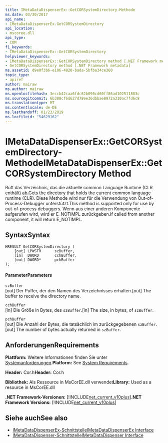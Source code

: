 ```yaml
---
title: IMetaDataDispenserEx::GetCORSystemDirectory-Methode
ms.date: 03/30/2017
api_name:
- IMetaDataDispenserEx.GetCORSystemDirectory
api_location:
- mscoree.dll
api_type:
- COM
f1_keywords:
- IMetaDataDispenserEx::GetCORSystemDirectory
helpviewer_keywords:
- IMetaDataDispenserEx::GetCORSystemDirectory method [.NET Framework metadata]
- GetCORSystemDirectory method [.NET Framework metadata]
ms.assetid: d9e0f3b6-e106-4820-bada-5bfba34ce360
topic_type:
- apiref
author: mairaw
ms.author: mairaw
ms.openlocfilehash: 3eccb42caa6fdc62b090cd60ff86ad102511883c
ms.sourcegitcommit: 6b308cf6d627d78ee36dbbae8972a310ac7fd6c8
ms.translationtype: MT
ms.contentlocale: de-DE
ms.lasthandoff: 01/23/2019
ms.locfileid: "54629162"
---
```

# <a name="imetadatadispenserexgetcorsystemdirectory-method"></a><span data-ttu-id="c1b66-102">IMetaDataDispenserEx::GetCORSystemDirectory-Methode</span><span class="sxs-lookup"><span data-stu-id="c1b66-102">IMetaDataDispenserEx::GetCORSystemDirectory Method</span></span>
<span data-ttu-id="c1b66-103">Ruft das Verzeichnis, das die aktuelle common Language Runtime (CLR enthält) ab.</span><span class="sxs-lookup"><span data-stu-id="c1b66-103">Gets the directory that holds the current common language runtime (CLR).</span></span> <span data-ttu-id="c1b66-104">Diese Methode wird nur für die Verwendung von Out-of-Process-Debugger unterstützt.</span><span class="sxs-lookup"><span data-stu-id="c1b66-104">This method is supported only for use by out-of-process debuggers.</span></span> <span data-ttu-id="c1b66-105">Wenn aus einer anderen Komponente aufgerufen wird, wird er E_NOTIMPL zurückgeben.</span><span class="sxs-lookup"><span data-stu-id="c1b66-105">If called from another component, it will return E_NOTIMPL.</span></span>  
  
## <a name="syntax"></a><span data-ttu-id="c1b66-106">Syntax</span><span class="sxs-lookup"><span data-stu-id="c1b66-106">Syntax</span></span>  
  
```  
HRESULT GetCORSystemDirectory (  
    [out] LPWSTR      szBuffer,   
    [in]  DWORD       cchBuffer,   
    [out] DWORD*      pchBuffer  
);  
```  
  
#### <a name="parameters"></a><span data-ttu-id="c1b66-107">Parameter</span><span class="sxs-lookup"><span data-stu-id="c1b66-107">Parameters</span></span>  
 `szBuffer`  
 <span data-ttu-id="c1b66-108">[out] Der Puffer, der den Namen des Verzeichnisses erhalten.</span><span class="sxs-lookup"><span data-stu-id="c1b66-108">[out] The buffer to receive the directory name.</span></span>  
  
 `cchBuffer`  
 <span data-ttu-id="c1b66-109">[in] Die Größe in Bytes, des `szBuffer`.</span><span class="sxs-lookup"><span data-stu-id="c1b66-109">[in] The size, in bytes, of `szBuffer`.</span></span>  
  
 `pchBuffer`  
 <span data-ttu-id="c1b66-110">[out] Die Anzahl der Bytes, die tatsächlich im zurückgegebenen `szBuffer`.</span><span class="sxs-lookup"><span data-stu-id="c1b66-110">[out] The number of bytes actually returned in `szBuffer`.</span></span>  
  
## <a name="requirements"></a><span data-ttu-id="c1b66-111">Anforderungen</span><span class="sxs-lookup"><span data-stu-id="c1b66-111">Requirements</span></span>  
 <span data-ttu-id="c1b66-112">**Plattform:** Weitere Informationen finden Sie unter [Systemanforderungen](../../../../docs/framework/get-started/system-requirements.md).</span><span class="sxs-lookup"><span data-stu-id="c1b66-112">**Platform:** See [System Requirements](../../../../docs/framework/get-started/system-requirements.md).</span></span>  
  
 <span data-ttu-id="c1b66-113">**Header:** Cor.h</span><span class="sxs-lookup"><span data-stu-id="c1b66-113">**Header:** Cor.h</span></span>  
  
 <span data-ttu-id="c1b66-114">**Bibliothek:** Als Ressource in MsCorEE.dll verwendet</span><span class="sxs-lookup"><span data-stu-id="c1b66-114">**Library:** Used as a resource in MsCorEE.dll</span></span>  
  
 <span data-ttu-id="c1b66-115">**.NET Framework-Versionen:** [!INCLUDE[net_current_v10plus](../../../../includes/net-current-v10plus-md.md)]</span><span class="sxs-lookup"><span data-stu-id="c1b66-115">**.NET Framework Versions:** [!INCLUDE[net_current_v10plus](../../../../includes/net-current-v10plus-md.md)]</span></span>  
  
## <a name="see-also"></a><span data-ttu-id="c1b66-116">Siehe auch</span><span class="sxs-lookup"><span data-stu-id="c1b66-116">See also</span></span>
- [<span data-ttu-id="c1b66-117">IMetaDataDispenserEx-Schnittstelle</span><span class="sxs-lookup"><span data-stu-id="c1b66-117">IMetaDataDispenserEx Interface</span></span>](../../../../docs/framework/unmanaged-api/metadata/imetadatadispenserex-interface.md)
- [<span data-ttu-id="c1b66-118">IMetaDataDispenser-Schnittstelle</span><span class="sxs-lookup"><span data-stu-id="c1b66-118">IMetaDataDispenser Interface</span></span>](../../../../docs/framework/unmanaged-api/metadata/imetadatadispenser-interface.md)
